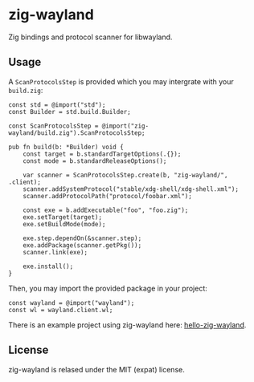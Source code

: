 # zig-wayland

Zig bindings and protocol scanner for libwayland.

## Usage

A `ScanProtocolsStep` is provided which you may intergrate with your
`build.zig`:

```zig
const std = @import("std");
const Builder = std.build.Builder;

const ScanProtocolsStep = @import("zig-wayland/build.zig").ScanProtocolsStep;

pub fn build(b: *Builder) void {
    const target = b.standardTargetOptions(.{});
    const mode = b.standardReleaseOptions();

    var scanner = ScanProtocolsStep.create(b, "zig-wayland/", .client);
    scanner.addSystemProtocol("stable/xdg-shell/xdg-shell.xml");
    scanner.addProtocolPath("protocol/foobar.xml");

    const exe = b.addExecutable("foo", "foo.zig");
    exe.setTarget(target);
    exe.setBuildMode(mode);

    exe.step.dependOn(&scanner.step);
    exe.addPackage(scanner.getPkg());
    scanner.link(exe);

    exe.install();
}

```

Then, you may import the provided package in your project:

```zig
const wayland = @import("wayland");
const wl = wayland.client.wl;
```

There is an example project using zig-wayland here:
[hello-zig-wayland](https://github.com/ifreund/hello-zig-wayland).

## License

zig-wayland is relased under the MIT (expat) license.
